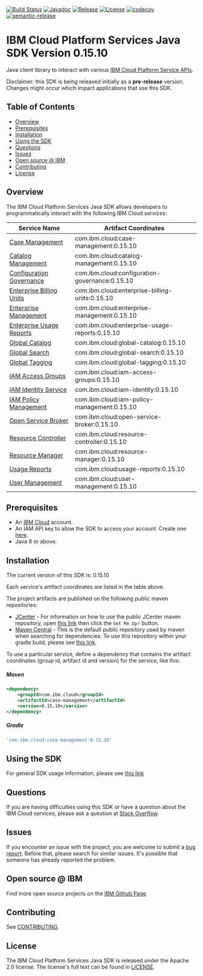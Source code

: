 [![Build Status](https://travis-ci.com/IBM/platform-services-java-sdk.svg?branch=master)](https://travis-ci.com/IBM/platform-services-java-sdk)
[![Javadoc](https://img.shields.io/static/v1?label=javadoc&message=latest&color=blue)](https://ibm.github.io/platform-services-java-sdk/docs/latest)
[![Release](https://img.shields.io/github/v/release/IBM/platform-services-java-sdk)](https://github.com/IBM/platform-services-java-sdk/releases/latest)
[![License](https://img.shields.io/badge/License-Apache%202.0-blue.svg)](https://opensource.org/licenses/Apache-2.0)
[![codecov](https://codecov.io/gh/IBM/platform-services-java-sdk/branch/master/graph/badge.svg)](https://codecov.io/gh/IBM/platform-services-java-sdk)
[![semantic-release](https://img.shields.io/badge/%20%20%F0%9F%93%A6%F0%9F%9A%80-semantic--release-e10079.svg)](https://github.com/semantic-release/semantic-release)


# IBM Cloud Platform Services Java SDK Version 0.15.10

Java client library to interact with various 
[IBM Cloud Platform Service APIs](https://cloud.ibm.com/docs?tab=api-docs&category=platform_services).

Disclaimer: this SDK is being released initially as a **pre-release** version.
Changes might occur which impact applications that use this SDK.

## Table of Contents

<!--
  The TOC below is generated using the `markdown-toc` node package.

      https://github.com/jonschlinkert/markdown-toc

  You should regenerate the TOC after making changes to this file.

      npx markdown-toc --maxdepth 4 -i README.md
  -->

<!-- toc -->

- [Overview](#overview)
- [Prerequisites](#prerequisites)
- [Installation](#installation)
- [Using the SDK](#using-the-sdk)
- [Questions](#questions)
- [Issues](#issues)
- [Open source @ IBM](#open-source--ibm)
- [Contributing](#contributing)
- [License](#license)

<!-- tocstop -->

## Overview

The IBM Cloud Platform Services Java SDK allows developers to programmatically interact with the following IBM Cloud services:

Service Name | Artifact Coordinates
--- | --- 
[Case Management](https://cloud.ibm.com/apidocs/case-management) | com.ibm.cloud:case-management:0.15.10
[Catalog Management](https://cloud.ibm.com/apidocs/resource-catalog/private-catalog) | com.ibm.cloud:catalog-management:0.15.10
[Configuration Governance](https://cloud.ibm.com/apidocs/security-compliance/config) | com.ibm.cloud:configuration-governance:0.15.10
[Enterprise Billing Units](https://cloud.ibm.com/apidocs/enterprise-apis/billing-unit) | com.ibm.cloud:enterprise-billing-units:0.15.10
[Enterprise Management](https://cloud.ibm.com/apidocs/enterprise-apis/enterprise) | com.ibm.cloud:enterprise-management:0.15.10
[Enterprise Usage Reports](https://cloud.ibm.com/apidocs/enterprise-apis/resource-usage-reports) | com.ibm.cloud:enterprise-usage-reports:0.15.10
[Global Catalog](https://cloud.ibm.com/apidocs/resource-catalog/global-catalog) | com.ibm.cloud:global-catalog:0.15.10
[Global Search](https://cloud.ibm.com/apidocs/search) | com.ibm.cloud:global-search:0.15.10
[Global Tagging](https://cloud.ibm.com/apidocs/tagging) | com.ibm.cloud:global-tagging:0.15.10
[IAM Access Groups](https://cloud.ibm.com/apidocs/iam-access-groups) | com.ibm.cloud:iam-access-groups:0.15.10
[IAM Identity Service](https://cloud.ibm.com/apidocs/iam-identity-token-api) | com.ibm.cloud:iam-identity:0.15.10
[IAM Policy Management](https://cloud.ibm.com/apidocs/iam-policy-management) | com.ibm.cloud:iam-policy-management:0.15.10
[Open Service Broker](https://cloud.ibm.com/apidocs/resource-controller/ibm-cloud-osb-api) | com.ibm.cloud:open-service-broker:0.15.10
[Resource Controller](https://cloud.ibm.com/apidocs/resource-controller/resource-controller) | com.ibm.cloud:resource-controller:0.15.10
[Resource Manager](https://cloud.ibm.com/apidocs/resource-controller/resource-manager) | com.ibm.cloud:resource-manager:0.15.10
[Usage Reports](https://cloud.ibm.com/apidocs/metering-reporting) | com.ibm.cloud:usage-reports:0.15.10
[User Management](https://cloud.ibm.com/apidocs/user-management) | com.ibm.cloud:user-management:0.15.10

## Prerequisites

[ibm-cloud-onboarding]: https://cloud.ibm.com/registration

* An [IBM Cloud][ibm-cloud-onboarding] account.
* An IAM API key to allow the SDK to access your account. Create one [here](https://cloud.ibm.com/iam/apikeys).
* Java 8 or above.

## Installation
The current version of this SDK is: 0.15.10

Each service's artifact coordinates are listed in the table above.

The project artifacts are published on the following public maven repositories:
- [JCenter](https://bintray.com/bintray/jcenter) - For information on how to use the
public JCenter maven repository, open [this link](https://bintray.com/bintray/jcenter)
then click the `Set Me Up!` button.
- [Maven Central](https://repo1.maven.org/maven2/) - This is the default public repository
used by maven when searching for dependencies.  To use this repository within your
gradle build, please see
[this link](https://docs.gradle.org/current/userguide/declaring_repositories.html).

To use a particular service, define a dependency that contains the
artifact coordinates (group id, artifact id and version) for the service, like this:

##### Maven

```xml
<dependency>
    <groupId>com.ibm.cloud</groupId>
    <artifactId>case-management</artifactId>
    <version>0.15.10</version>
</dependency>
```

##### Gradle
```gradle
'com.ibm.cloud:case-management:0.15.10'
```

## Using the SDK
For general SDK usage information, please see [this link](https://github.com/IBM/ibm-cloud-sdk-common/blob/master/README.md)

## Questions

If you are having difficulties using this SDK or have a question about the IBM Cloud services,
please ask a question at
[Stack Overflow](http://stackoverflow.com/questions/ask?tags=ibm-cloud).

## Issues
If you encounter an issue with the project, you are welcome to submit a
[bug report](https://github.com/IBM/platform-services-java-sdk/issues).
Before that, please search for similar issues. It's possible that someone has already reported the problem.

## Open source @ IBM
Find more open source projects on the [IBM Github Page](http://ibm.github.io/)

## Contributing
See [CONTRIBUTING](CONTRIBUTING.md).

## License

The IBM Cloud Platform Services Java SDK is released under the Apache 2.0 license.
The license's full text can be found in
[LICENSE](LICENSE).
